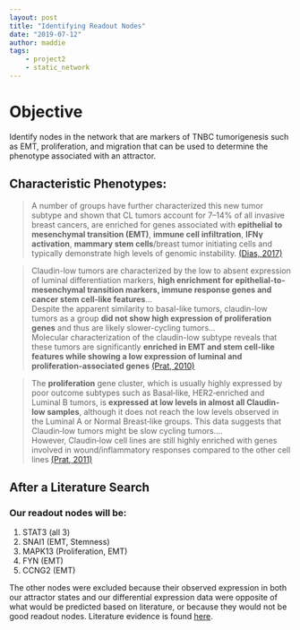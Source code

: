 ```yaml
---
layout: post
title: "Identifying Readout Nodes"
date: "2019-07-12"
author: maddie
tags:
    - project2
    - static_network
---
```


# Objective
Identify nodes in the network that are markers of TNBC tumorigenesis such as EMT, proliferation, and migration that can be used to determine the phenotype associated with an attractor.

## Characteristic Phenotypes:
>A number of groups have further characterized this new tumor subtype and shown that CL tumors account for 7–14% of all invasive breast cancers, are enriched for genes associated with **epithelial to mesenchymal transition (EMT)**, **immune cell infiltration**, **IFNγ activation**, **mammary stem cells**/breast tumor initiating cells and typically demonstrate high levels of genomic instability. [(Dias, 2017)](https://www.ncbi.nlm.nih.gov/pmc/articles/PMC5207440/)

>Claudin-low tumors are characterized by the low to absent expression of luminal differentiation markers, **high enrichment for epithelial-to-mesenchymal transition markers, immune response genes and cancer stem cell-like features**...  
>Despite the apparent similarity to basal-like tumors, claudin-low tumors as a group **did not show high expression of proliferation genes** and thus are likely slower-cycling tumors...  
>Molecular characterization of the claudin-low subtype reveals that these tumors are significantly **enriched in EMT and stem cell-like features while showing a low expression of luminal and proliferation-associated genes** [(Prat, 2010)](https://www.ncbi.nlm.nih.gov/pmc/articles/PMC3096954/)

>The **proliferation** gene cluster, which is usually highly expressed by poor outcome subtypes such as Basal‐like, HER2‐enriched and Luminal B tumors, is **expressed at low levels in almost all Claudin‐low samples**, although it does not reach the low levels observed in the Luminal A or Normal Breast‐like groups. This data suggests that Claudin‐low tumors might be slow cycling tumors....   
>However, Claudin‐low cell lines are still highly enriched with genes involved in wound/inflammatory responses compared to the other cell lines [(Prat, 2011)](https://www.ncbi.nlm.nih.gov/pmc/articles/PMC5528267/)

<!--- 
## EMT

1) Regulators
 - CTNNB1
 - TCF3
 - SNAI1
 - HMGA2
 - FOS
 - FN1
 - MAPK13 ?

2) Cell-Cell-adhesion:
 - CTNNB1
 - FYN

## Innate Immune

Immuno-stimulatory cytokine pathway:
 - STAT3
 - IL4R

NK activating receptors:
 - FYN

Integrins:
 - FN1

Immunostimulatory core pathways:
 - ROCK1
 - GSK3B
 - JUN

REcruitment of immune cells:
 - FN1

Immunosuppressive core pathways:
 - CTNNB1
 - PIAS1
 - MAPK13

Immunosuppressive MiRNA and TF:
 - CTNNB1
 - FOS

Immuno-suppressive cytokine pathways:
 - STAT3
 - IL4R

 
## Proliferation

Cell Survival:
  - GSK3B
  - JUN
  - FOS
  - ROCK1
  - PIAS1
  - HUWE1
  - SNAI1
  - TCF3
  - STAT3
  - IGFR1
  - FGF13
  - MAPK13
 --->

## After a Literature Search

### Our readout nodes will be:

1. STAT3 (all 3)
2. SNAI1 (EMT, Stemness)
3. MAPK13 (Proliferation, EMT)
4. FYN (EMT)
5. CCNG2 (EMT)

The other nodes were excluded because their observed expression in both our attractor states and our differential expression data were opposite of what would be predicted based on literature, or because they would not be good readout nodes. Literature evidence is found [here](https://github.com/MadeleineGastonguay/gastonguay_compsysmed_labnotebook/blob/dev/_projects/project2/OLD/NetworkAnalysis%201/SFA_2/candidateRONs.xlsx).

<!---
CTNNB1 should be up but it's down  
TCF3 should be up but is down [23090119]  
FGF13 should be up but is down  
FOS should be up but it's down   
HMGA2 should be up but it's down (http://grantome.com/grant/NIH/R21-CA179735-01)    
JUN should be up but it's down  
ROCK1 should be up but it's down [27203208]



PIAS1 only has one edge going in and one going out 
Furhtermore, while beta catenin and TCF3 are related to TNBC tumorigenesis, their expression levels may not be indicative of the phenotype, meaning they wouldn't be good readout nodes. [25658419]
--->